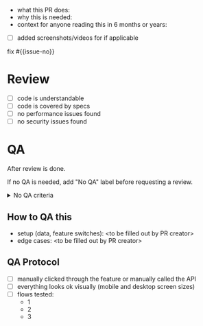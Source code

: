 * what this PR does:
* why this is needed:
* context for anyone reading this in 6 months or years:
* [ ] added screenshots/videos for if applicable

fix #{{issue-no}}

# Review

* [ ] code is understandable
* [ ] code is covered by specs
* [ ] no performance issues found
* [ ] no security issues found

# QA

After review is done.

If no QA is needed, add "No QA" label before requesting a review.

<details>
  <summary>No QA criteria</summary>
  <ul>
    <li>simple API endpoints (decide for youself. can anything break?)</li>
    <li>refactorings (decide if QA should check that nothing broke)</li>
    <li>changes to documentation</li>
  </ul>
</details>

## How to QA this

* setup (data, feature switches): &lt;to be filled out by PR creator&gt;
* edge cases: &lt;to be filled out by PR creator&gt;

## QA Protocol

* [ ] manually clicked through the feature or manually called the API
* [ ] everything looks ok visually (mobile and desktop screen sizes)
* [ ] flows tested:
  * 1
  * 2
  * 3


